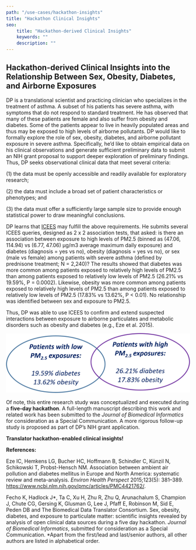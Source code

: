 ```yaml
---
path: "/use-cases/hackathon-insights"
title: "Hackathon Clinical Insights"
seo:
    title: "Hackathon-derived Clinical Insights"
    keywords: ""
    description: ""
---
```


## Hackathon-derived Clinical Insights into the Relationship Between Sex, Obesity, Diabetes, and Airborne Exposures<a name="hackathon-clinical-insights"></a>

DP is a translational scientist and practicing clinician who specializes in the treatment of asthma. A subset of his patients has severe asthma, with symptoms that do not respond to standard treatment. He has observed that many of these patients are female and also suffer from obesity and diabetes. Some of the patients appear to live in heavily populated areas and thus may be exposed to high levels of airborne pollutants. DP would like to formally explore the role of sex, obesity, diabetes, and airborne pollutant exposure in severe asthma. Specifically, he’d like to obtain empirical data on his clinical observations and generate sufficient preliminary data to submit an NIH grant proposal to support deeper exploration of preliminary findings. Thus, DP seeks observational clinical data that meet several criteria:

(1) the data must be openly accessible and readily available for exploratory research;

(2) the data must include a broad set of patient characteristics or phenotypes; and 

(3) the data must offer a sufficiently large sample size to provide enough statistical power to draw meaningful conclusions.

DP learns that [ICEES](/apps/icees) may fulfill the above requirements. He submits several ICEES queries, designed as 2 x 2 association tests, that asked: is there an association between exposure to high levels of PM2.5 (binned as (47.06, 114.94) vs (6.77, 47.06) µg/m3 average maximum daily exposure) and diabetes (diagnosis = yes vs no), obesity (diagnosis = yes vs no), or sex (male vs female) among patients with severe asthma (defined by prednisone treatment; N = 2,240)? The results showed that diabetes was more common among patients exposed to relatively high levels of PM2.5 than among patients exposed to relatively low levels of PM2.5 (26.21% vs 19.59%, P = 0.0002). Likewise, obesity was more common among patients exposed to relatively high levels of PM2.5 than among patients exposed to relatively low levels of PM2.5 (17.83% vs 13.62%, P < 0.01). No relationship was identified between sex and exposure to PM2.5.

Thus, DP was able to use ICEES to confirm and extend suspected interactions between exposure to airborne particulates and metabolic disorders such as obesity and diabetes (e.g., Eze et al. 2015).

![PM2.5_diabetes_obesity](PM2.5_diabetes_obesity.png)

Of note, this entire research study was conceptualized and executed during a **five-day hackathon**. A full-length manuscript describing this work and related work has been submitted to the *Journal of Biomedical Informatics* for consideration as a Special Communication. A more rigorous follow-up study is proposed as part of DP’s NIH grant application.

**Translator hackathon-enabled clinical insights!**

**References:**

Eze IC, Hemkens LG, Bucher HC, Hoffmann B, Schindler C, Künzil N, Schikowski T, Probst-Hensch NM. Association between ambient air pollution and diabetes mellitus in Europe and North America: systematic review and meta-analysis. *Environ Health Perspect* 2015;123(5): 381–389. https://www.ncbi.nlm.nih.gov/pmc/articles/PMC4421762/.

Fecho K, Hadlock J*, Ta C, Xu H, Zhu R, Zhu Q, Arunachalum S, Champion J, Chute CG, Gersing K, Glusman G, Lee J, Pfaff E, Robinson M, Sid E, Peden DB and The Biomedical Data Translator Consortium. Sex, obesity, diabetes, and exposure to particulate matter: scientific insights revealed by analysis of open clinical data sources during a five day hackathon. *Journal of Biomedical Informatics*, submitted for consideration as a Special Communication. *Apart from the first/lead and last/senior authors, all other authors are listed in alphabetical order.
